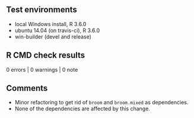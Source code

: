 ## Test environments
* local Windows install, R 3.6.0
* ubuntu 14.04 (on travis-ci), R 3.6.0
* win-builder (devel and release)

## R CMD check results

0 errors | 0 warnings | 0 note

## Comments

  - Minor refactoring to get rid of `broom` and `broom.mixed` as dependencies.
  - None of the dependencies are affected by this change.
